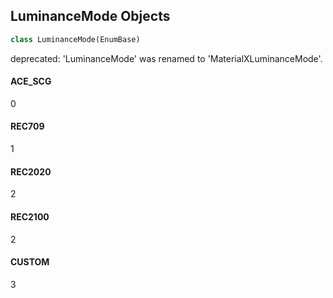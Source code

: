 ## LuminanceMode Objects

```python
class LuminanceMode(EnumBase)
```

deprecated: 'LuminanceMode' was renamed to 'MaterialXLuminanceMode'.

<a id="unreal.LuminanceMode.ACE_SCG"></a>

#### ACE_SCG

0

<a id="unreal.LuminanceMode.REC709"></a>

#### REC709

1

<a id="unreal.LuminanceMode.REC2020"></a>

#### REC2020

2

<a id="unreal.LuminanceMode.REC2100"></a>

#### REC2100

2

<a id="unreal.LuminanceMode.CUSTOM"></a>

#### CUSTOM

3

<a id="unreal.MAterialXTextureSampleBlurKernel"></a>